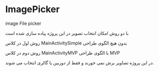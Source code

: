 # ImagePicker
image File picker



با دو روش امکان انتخاب تصویر در این پروژه پیاده سازی شده است

روش اول در کلاس MainActivitySimple بدون هیچ الگوی طراحی 

روش دوم در کلاس MainActivityMVP با الگوی طراحی MVP


در این پروژه تصاویر برش نمی خورند و فقط از دوربین یا گالری انتخاب می شوند.

